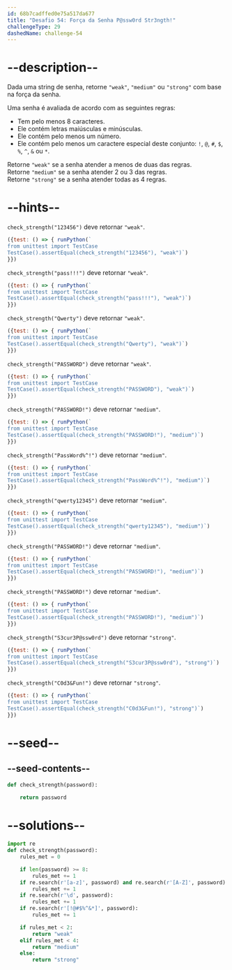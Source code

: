 ```yaml
---
id: 68b7cadffed0e75a517da677
title: "Desafio 54: Força da Senha P@ssw0rd Str3ngth!"
challengeType: 29
dashedName: challenge-54
---
```


# --description--

Dada uma string de senha, retorne `"weak"`, `"medium"` ou `"strong"` com base na força da senha.

Uma senha é avaliada de acordo com as seguintes regras:

- Tem pelo menos 8 caracteres.
- Ele contém letras maiúsculas e minúsculas.
- Ele contém pelo menos um número.
- Ele contém pelo menos um caractere especial deste conjunto: `!`, `@`, `#`, `$`, `%`, `^`, `&` ou `*`.

Retorne `"weak"` se a senha atender a menos de duas das regras.  
Retorne `"medium"` se a senha atender 2 ou 3 das regras.  
Retorne `"strong"` se a senha atender todas as 4 regras.

# --hints--

`check_strength("123456")` deve retornar `"weak"`.

```js
({test: () => { runPython(`
from unittest import TestCase
TestCase().assertEqual(check_strength("123456"), "weak")`)
}})
```

`check_strength("pass!!!")` deve retornar `"weak"`.

```js
({test: () => { runPython(`
from unittest import TestCase
TestCase().assertEqual(check_strength("pass!!!"), "weak")`)
}})
```

`check_strength("Qwerty")` deve retornar `"weak"`.

```js
({test: () => { runPython(`
from unittest import TestCase
TestCase().assertEqual(check_strength("Qwerty"), "weak")`)
}})
```

`check_strength("PASSWORD")` deve retornar `"weak"`.

```js
({test: () => { runPython(`
from unittest import TestCase
TestCase().assertEqual(check_strength("PASSWORD"), "weak")`)
}})
```

`check_strength("PASSWORD!")` deve retornar `"medium"`.

```js
({test: () => { runPython(`
from unittest import TestCase
TestCase().assertEqual(check_strength("PASSWORD!"), "medium")`)
}})
```

`check_strength("PassWord%^!")` deve retornar `"medium"`.

```js
({test: () => { runPython(`
from unittest import TestCase
TestCase().assertEqual(check_strength("PassWord%^!"), "medium")`)
}})
```

`check_strength("qwerty12345")` deve retornar `"medium"`.

```js
({test: () => { runPython(`
from unittest import TestCase
TestCase().assertEqual(check_strength("qwerty12345"), "medium")`)
}})
```

`check_strength("PASSWORD!")` deve retornar `"medium"`.

```js
({test: () => { runPython(`
from unittest import TestCase
TestCase().assertEqual(check_strength("PASSWORD!"), "medium")`)
}})
```

`check_strength("PASSWORD!")` deve retornar `"medium"`.

```js
({test: () => { runPython(`
from unittest import TestCase
TestCase().assertEqual(check_strength("PASSWORD!"), "medium")`)
}})
```

`check_strength("S3cur3P@ssw0rd")` deve retornar `"strong"`.

```js
({test: () => { runPython(`
from unittest import TestCase
TestCase().assertEqual(check_strength("S3cur3P@ssw0rd"), "strong")`)
}})
```

`check_strength("C0d3&Fun!")` deve retornar `"strong"`.

```js
({test: () => { runPython(`
from unittest import TestCase
TestCase().assertEqual(check_strength("C0d3&Fun!"), "strong")`)
}})
```

# --seed--

## --seed-contents--

```py
def check_strength(password):

    return password
```

# --solutions--

```py
import re
def check_strength(password):
    rules_met = 0

    if len(password) >= 8:
        rules_met += 1
    if re.search(r'[a-z]', password) and re.search(r'[A-Z]', password):
        rules_met += 1
    if re.search(r'\d', password):
        rules_met += 1
    if re.search(r'[!@#$%^&*]', password):
        rules_met += 1

    if rules_met < 2:
        return "weak"
    elif rules_met < 4:
        return "medium"
    else:
        return "strong"
```
